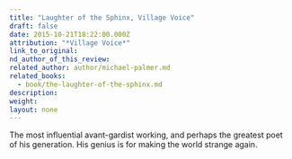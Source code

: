 ```yaml
---
title: "Laughter of the Sphinx, Village Voice"
draft: false
date: 2015-10-21T18:22:00.000Z
attribution: "*Village Voice*"
link_to_original:
nd_author_of_this_review:
related_author: author/michael-palmer.md
related_books:
  - book/the-laughter-of-the-sphinx.md
description:
weight:
layout: none
---
```

The most influential avant-gardist working, and perhaps the greatest poet of his generation. His genius is for making the world strange again.

